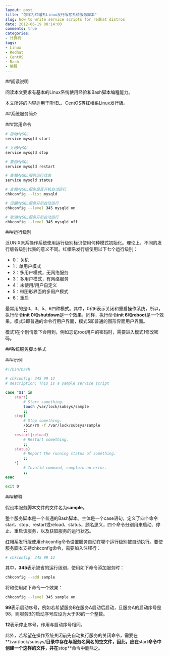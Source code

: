 ```yaml
---
layout: post
title: "怎样为红帽系Linux发行版写系统服务脚本"
slug: how to write service scripts for redhat distros
date: 2012-06-19 00:14:00
comments: true
categories:
- 计算机
tags:
- Linux
- Redhat
- CentOS
- Bash
- 编程
---
```

##阅读说明

阅读本文要求有基本的Linux系统使用经验和Bash脚本编程能力。

本文所述的内容适用于RHEL、CentOS等红帽系Linux发行版。

##系统服务简介

###常用命令

```bash
# 启动MySQL
service mysqld start

# 关闭MySQL
service mysqld stop

# 重启MySQL
service mysqld restart

# 查看MySQL服务运行状态
service mysqld status

# 查看MySQL服务是否开机自动运行
chkconfig --list mysqld

# 设置MySQL服务开机自动运行
chkconfig --level 345 mysqld on

# 取消MySQL服务开机自动运行
chkconfig --level 345 mysqld off
```

###运行级别

泛UNIX派系操作系统使用运行级别标识使用何种模式初始化。理论上，不同的发行版各级别代表的意义不同。红帽系发行版使用以下七个运行级别：

  - 0：关机
  - 1：单用户模式
  - 2：多用户模式，无网络服务
  - 3：多用户模式，有网络服务
  - 4：未使用/用户自定义
  - 5：带图形界面的多用户模式
  - 6：重启

最常用的是0、3、5、6四种模式。其中，0和6表示关闭和重启操作系统，所以，执行命令**init 0**和**shutdown**是一个效果，同样，执行命令**init 6**和**reboot**是一个效果。模式3即普通的命令行用户界面，模式5即普通的图形界面用户界面。

模式1在个别情景下会用到，例如忘记root用户的密码时，需要进入模式1修改密码。

##系统服务脚本格式

###示例

```bash
#!/bin/bash

# chkconfig: 345 99 12
# description: This is a sample service script

case "$1" in
    start)
        # Start something.
        touch /var/lock/subsys/sample
        ;;
    stop)
        # Stop something.
        /bin/rm -f /var/lock/subsys/sample
        ;;
    restart|reload)
        # Restart something.
        ;;
    status)
        # Report the running status of something.
        ;;
    *)
        # Invalid command, complain an error.
        ;;
esac

exit 0
```

###解释

假设本服务脚本文件的文件名为**sample**。

整个服务脚本是一个普通的Bash脚本。主体是一个case语句，定义了四个命令start、stop、restart或reload、status，顾名思义，四个命令分别用来启动、停止、重启该服务，以及获取服务的运行状态。

红帽系发行版使用chkconfig命令设置服务自动在哪个运行级别被自动执行。要使服务脚本支持chkconfig命令，需要加入注释行：

```bash
# chkconfig: 345 99 12
```

其中，**345**表示缺省的运行级别，使用如下命令添加服务时：

```bash
chkconfig --add sample
```

将和使用如下命令一个效果：

```bash
chkconfig --level 345 sample on
```

**99**表示启动序号，例如若希望服务B在服务A启动后启动，且服务A的启动序号是98，则服务B的启动序号应设为大于98的一个整数。

**12**表示停止序号，作用与启动序号相同。

此外，若希望在操作系统关闭前先自动执行服务的关闭命令，需要在**/var/lock/subsys/**目录中存在与服务名同名的空文件，因此，应在**start**命令中创建一个这样的文件，并在**stop**命令中删除之。
